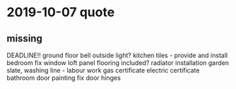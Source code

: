 # 2019-10-07 quote

## missing

DEADLINE!!
ground floor
  bell
  outside light?
  kitchen tiles - provide and install
bedroom
  fix window
loft
  panel flooring included?
  radiator installation
garden
  slate, washing line - labour work
gas certificate
electric certificate
bathroom
  door painting
  fix door hinges

